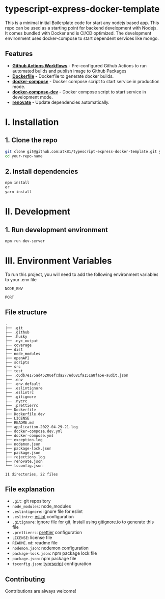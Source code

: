 # typescript-express-docker-template
This is a minimal initial Boilerplate code for start any nodejs based app. This repo can be used as a starting point for backend development with Nodejs. It comes bundled with Docker and is CI/CD optimized. The development environment uses docker-compose to start dependent services like mongo.

## Features
* **[Github Actions Workflows](https://github.com/atk81/typescript-express-docker-template/tree/main/.github/workflows)** - Pre-configured Github Actions to run automated builds and publish image to Github Packages
* **[Dockerfile](https://github.com/atk81/typescript-express-docker-template/blob/main/Dockerfile)** - Dockerfile to generate docker builds.
* **[docker-compose](https://github.com/atk81/typescript-express-docker-template/blob/main/docker-compose.yml)** - Docker compose script to start service in production mode.
* **[docker-compose-dev](https://github.com/atk81/typescript-express-docker-template/blob/main/docker-compose.dev.yml)** - Docker compose script to start service in development mode.
* **[renovate](https://github.com/atk81/typescript-express-docker-template/blob/main/renovate.json)** - Update dependencies automatically.

# I. Installation
## 1. Clone the repo
```bash
git clone git@github.com:atk81/typescript-express-docker-template.git your-repo-name
cd your-repo-name
```

## 2. Install dependencies
```bash
npm install 
or
yarn install
```


# II. Development
## 1. Run development environment
```bash
npm run dev-server
```

# III. Environment Variables

To run this project, you will need to add the following environment variables to your .env file

`NODE_ENV`

`PORT`


## File structure
```file
.
├── .git
├── .github
├── .husky
├── .nyc_output
├── coverage
├── dist
├── node_modules
├── openAPI
├── scripts
├── src
├── test
├── .c6db7e175ad45200efcda277ed681fa151a8fa5e-audit.json
├── .env
├── .env.default
├── .eslintignore
├── .eslintrc
├── .gitignore
├── .nycrc
├── .prettierrc
├── Dockerfile
├── Dockerfile.dev
├── LICENSE
├── README.md
├── application-2022-04-29-21.log
├── docker-compose.dev.yml
├── docker-compose.yml
├── exception.log
├── nodemon.json
├── package-lock.json
├── package.json
├── rejections.log
├── renovate.json
└── tsconfig.json

11 directories, 22 files
```

## File explanation

- `.git`: git repository
- `node_modules`: node_modules
- `.eslintignore`: ignore file for eslint
- `.eslintrc`: [eslint](https://eslint.org/docs/user-guide/getting-started) configuration
- `.gitignore`: ignore file for git, Install using [gitignore.io](https://gitignore.io/) to generate this file
- `.prettierrc`: [prettier](https://prettier.io/) configuration
- `LICENSE`: license file
- `README.md`: readme file
- `nodemon.json`: nodemon configuration
- `package-lock.json`: npm package lock file
- `package.json`: npm package file
- `tsconfig.json`: [typrscript](https://aka.ms/tsconfig.json) configuration

## Contributing

Contributions are always welcome!

